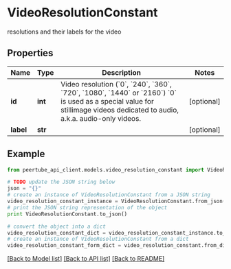 # VideoResolutionConstant

resolutions and their labels for the video

## Properties
Name | Type | Description | Notes
------------ | ------------- | ------------- | -------------
**id** | **int** | Video resolution (&#x60;0&#x60;, &#x60;240&#x60;, &#x60;360&#x60;, &#x60;720&#x60;, &#x60;1080&#x60;, &#x60;1440&#x60; or &#x60;2160&#x60;)  &#x60;0&#x60; is used as a special value for stillimage videos dedicated to audio, a.k.a. audio-only videos.  | [optional] 
**label** | **str** |  | [optional] 

## Example

```python
from peertube_api_client.models.video_resolution_constant import VideoResolutionConstant

# TODO update the JSON string below
json = "{}"
# create an instance of VideoResolutionConstant from a JSON string
video_resolution_constant_instance = VideoResolutionConstant.from_json(json)
# print the JSON string representation of the object
print VideoResolutionConstant.to_json()

# convert the object into a dict
video_resolution_constant_dict = video_resolution_constant_instance.to_dict()
# create an instance of VideoResolutionConstant from a dict
video_resolution_constant_form_dict = video_resolution_constant.from_dict(video_resolution_constant_dict)
```
[[Back to Model list]](../README.md#documentation-for-models) [[Back to API list]](../README.md#documentation-for-api-endpoints) [[Back to README]](../README.md)


